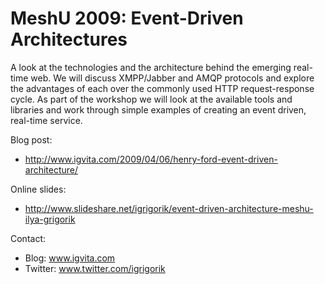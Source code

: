 # MeshU 2009: Event-Driven Architectures

A look at the technologies and the architecture behind the emerging real-time web. We will discuss XMPP/Jabber and AMQP protocols and explore the advantages of each over the commonly used HTTP request-response cycle. As part of the workshop we will look at the available tools and libraries and work through simple examples of creating an event driven, real-time service.

Blog post:

- http://www.igvita.com/2009/04/06/henry-ford-event-driven-architecture/

Online slides:

- http://www.slideshare.net/igrigorik/event-driven-architecture-meshu-ilya-grigorik

Contact:

- Blog: www.igvita.com
- Twitter: www.twitter.com/igrigorik